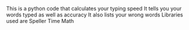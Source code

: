This is a python code that calculates your typing speed
It tells you your words typed as well as accuracy
It also lists your wrong words
Libraries used are
  Speller
  Time
  Math
